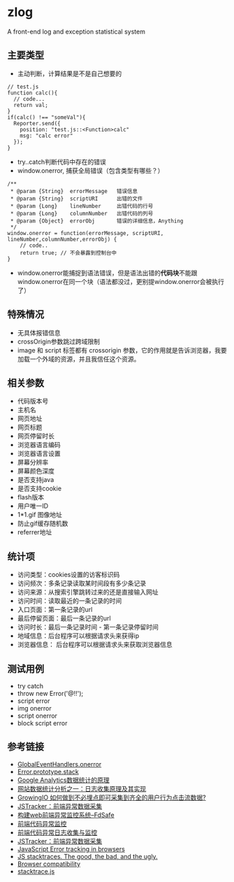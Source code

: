 # zlog
A front-end log and exception statistical system

## 主要类型
* 主动判断，计算结果是不是自己想要的
```
// test.js
function calc(){
  // code...
  return val;
}
if(calc() !== "someVal"){
  Reporter.send({
    position: "test.js::<Function>calc"
    msg: "calc error"
  });
}
```
* try..catch判断代码中存在的错误
* window.onerror, 捕获全局错误（包含类型有哪些？）
```
/**
 * @param {String}  errorMessage   错误信息
 * @param {String}  scriptURI      出错的文件
 * @param {Long}    lineNumber     出错代码的行号
 * @param {Long}    columnNumber   出错代码的列号
 * @param {Object}  errorObj       错误的详细信息，Anything
 */
window.onerror = function(errorMessage, scriptURI, lineNumber,columnNumber,errorObj) { 
    // code..
    return true; // 不会暴露到控制台中
}
```
* window.onerror能捕捉到语法错误，但是语法出错的**代码块**不能跟window.onerror在同一个块（语法都没过，更别提window.onerror会被执行了）

## 特殊情况
* 无具体报错信息
* crossOrigin参数跳过跨域限制
* image 和 script 标签都有 crossorigin 参数，它的作用就是告诉浏览器，我要加载一个外域的资源，并且我信任这个资源。


## 相关参数
* 代码版本号
* 主机名
* 网页地址
* 网页标题
* 网页停留时长
* 浏览器语言编码
* 浏览器语言设置
* 屏幕分辨率
* 屏幕颜色深度
* 是否支持java
* 是否支持cookie
* flash版本
* 用户唯一ID
* 1*1.gif 图像地址
* 防止gif缓存随机数
* referrer地址


## 统计项
* 访问类型：cookies设置的访客标识码
* 访问频次：多条记录读取某时间段有多少条记录
* 访问来源：从搜索引擎跳转过来的还是直接输入网址
* 访问时间：读取最近的一条记录的时间
* 入口页面：第一条记录的url
* 最后停留页面：最后一条记录的url
* 访问时长：最后一条记录时间 - 第一条记录停留时间
* 地域信息：后台程序可以根据请求头来获得ip
* 浏览器信息： 后台程序可以根据请求头来获取浏览器信息

## 测试用例
* try catch
* throw new Error('@!!');
* script error
* img onerror
* script onerror
* block script error



## 参考链接
* [GlobalEventHandlers.onerror](https://developer.mozilla.org/en-US/docs/Web/API/GlobalEventHandlers/onerror)
* [Error.prototype.stack](https://developer.mozilla.org/en-US/docs/Web/JavaScript/Reference/Global_Objects/Error/stack)
* [Google Analytics数据统计的原理](http://www.biaodianfu.com/google-analytics-architecture.html)
* [网站数据统计分析之一：日志收集原理及其实现](https://my.oschina.net/leejun2005/blog/292709)
* [GrowingIO 如何做到不必埋点即可采集到齐全的用户行为点击流数据?](https://www.zhihu.com/question/38000812)
* [JSTracker：前端异常数据采集](http://taobaofed.org/blog/2015/10/28/jstracker-how-to-collect-data/)
* [构建web前端异常监控系统–FdSafe](http://www.aliued.cn/2012/10/27/%E6%9E%84%E5%BB%BAweb%E5%89%8D%E7%AB%AF%E5%BC%82%E5%B8%B8%E7%9B%91%E6%8E%A7%E7%B3%BB%E7%BB%9F-fdsafe.html)
* [前端代码异常监控](http://div.io/topic/743)
* [前端代码异常日志收集与监控](http://www.cnblogs.com/hustskyking/p/fe-monitor.html)
* [JSTracker：前端异常数据采集](http://taobaofed.org/blog/2015/10/28/jstracker-how-to-collect-data/)
* [JavaScript Error tracking in browsers](https://herringtondarkholme.github.io/2015/11/17/js-tracker/)
* [JS stacktraces. The good, the bad, and the ugly.](http://blog.bugsnag.com/js-stacktraces)
* [Browser compatibility](https://blog.sentry.io/2016/01/04/client-javascript-reporting-window-onerror.html)
* [stacktrace.js](https://www.stacktracejs.com/)


